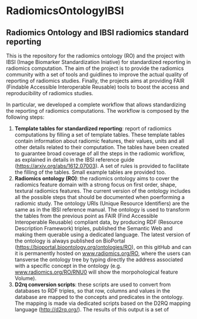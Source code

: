 # RadiomicsOntologyIBSI
## Radiomics Ontology and IBSI radiomics standard reporting
This is the repository for the radiomics ontology (RO) and the project with IBSI (Image Biomarker Standardization Iniative) for standardized reporting in radiomics computation. The aim of the project is to provide the radiomics community with a set of tools and guidlines to improve the actual quality of reporting of radiomics studies. Finally, the projects aims at providing FAIR (Findable Accessible Interoperable Reusable) tools to boost the access and reproducibility of radiomics studies.

In particular, we developed a complete workflow that allows standardizing the reporting of radiomics computations.
The workflow is composed by the following steps:
1) **Template tables for standardized reporting**: report of radiomics computations by filling a set of template tables. These template tables contain information about radiomic features, their values, units and all other details related to their computation. The tables have been created to guarantee broad coverage of all the steps in the radiomic workflow, as explained in details in the IBSI reference guide (https://arxiv.org/abs/1612.07003). A set of rules is provided to facilitate the filling of the tables. Small example tables are provided too.
2) **Radiomics ontology (RO)**: the radiomics ontology aims to cover the radiomics feature domain with a strong focus on first order, shape, textural radiomics features. The current version of the ontology includes all the possible steps that should be documented when poerforming a radiomic study. The ontology URIs (Unique Resource Identifiers) are the same as in the IBSI reference manual. The ontology is used to transform the tables from the previous point as FAIR (Find Accessible Interoperable Reusable) compliant data, by producing RDF (Resource Description Framework) triples, published  the Semantic Web and making them querable using a dedicated language. The latest version of the ontology is always published on BioPortal (https://bioportal.bioontology.org/ontologies/RO), on this gitHub and can it is permanently hosted on www.radiomics.org/RO, where the users can tansverse the ontology tree by typing directly the address associated with a specific concept in the ontology (e.g. www.radiomics.org/RO/RNU0 will show the morpohological feature Volume).
3) **D2rq conversion scripts**: these scripts are used to convert from databases to RDF triples, so that row, columns and values in the database are mapped to the concepts and predicates in the ontology. The mapping is made via dedicated scripts based on the D2RQ mapping language (http://d2rq.org/). The results of this output is a set of 

